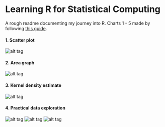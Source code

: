 # Learning R for Statistical Computing
A rough readme documenting my journey into R. Charts 1 - 5 made by following [this
guide](https://gist.github.com/asimihsan/6937989).

#### 1. Scatter plot
![alt tag](https://github.com/mgruesbeck/learn-R-for-statistical-computing/blob/master/1-scatter-plot/scatterplot.png)

#### 2. Area graph 
![alt tag](https://github.com/mgruesbeck/learn-R-for-statistical-computing/blob/master/2-time-series/time_series.png)

#### 3. Kernel density estimate 
![alt tag](https://github.com/mgruesbeck/learn-R-for-statistical-computing/blob/master/3-kernel-density-estimates/time_series_kde.png)

#### 4. Practical data exploration 
![alt tag](https://github.com/mgruesbeck/learn-R-for-statistical-computing/blob/master/4-practical-data-exploration/practical.png)
![alt tag](https://github.com/mgruesbeck/learn-R-for-statistical-computing/blob/master/4-practical-data-exploration/practical_kde.png)
![alt tag](https://github.com/mgruesbeck/learn-R-for-statistical-computing/blob/master/4-practical-data-exploration/practical_boxplot.png)

